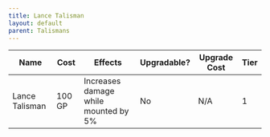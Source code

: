```yaml
---
title: Lance Talisman
layout: default
parent: Talismans
---
```


| Name           | Cost   | Effects                              | Upgradable? | Upgrade Cost | Tier |
| -------------- | ------ | ------------------------------------ | ----------- | ------------ | ---- |
| Lance Talisman | 100 GP | Increases damage while mounted by 5% | No          | N/A          | 1    |
